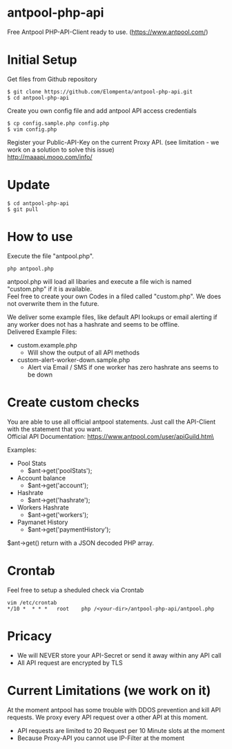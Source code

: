 # antpool-php-api
Free Antpool PHP-API-Client ready to use. (https://www.antpool.com/)

# Initial Setup

Get files from Github repository

    $ git clone https://github.com/Elompenta/antpool-php-api.git
    $ cd antpool-php-api

Create you own config file and add antpool API access credentials

    $ cp config.sample.php config.php
    $ vim config.php

Register your Public-API-Key on the current Proxy API. (see limitation - we work on a solution to solve this issue)\
http://maaapi.mooo.com/info/

# Update
    $ cd antpool-php-api
    $ git pull

# How to use
Execute the file "antpool.php".

    php antpool.php

antpool.php will load all libaries and execute a file wich is named "custom.php" if it is available.\
Feel free to create your own Codes in a filed called "custom.php". We does not overwrite them in the future.

We deliver some example files, like default API lookups or email alerting if any worker does not has a hashrate and seems to be offline.\
Delivered Example Files:
- custom.example.php
    - Will show the output of all API methods
- custom-alert-worker-down.sample.php
    - Alert via Email / SMS if one worker has zero hashrate ans seems to be down

# Create custom checks
You are able to use all official antpool statements. Just call the API-Client with the statement that you want.\
Official API Documentation: https://www.antpool.com/user/apiGuild.htm\

Examples:
- Pool Stats
    - $ant->get('poolStats');
- Account balance
    - $ant->get('account');
- Hashrate
    - $ant->get('hashrate'); 
- Workers Hashrate
    - $ant->get('workers');
- Paymanet History
    - $ant->get('paymentHistory');

$ant->get() return with a JSON decoded PHP array.  

# Crontab
Feel free to setup a sheduled check via Crontab

    vim /etc/crontab
    */10 *  * * *   root    php /<your-dir>/antpool-php-api/antpool.php

# Pricacy
- We will NEVER store your API-Secret or send it away within any API call
- All API request are encrypted by TLS

# Current Limitations (we work on it)
At the moment antpool has some trouble with DDOS prevention and kill API requests.
We proxy every API request over a other API at this moment.
- API requests are limited to 20 Request per 10 Minute slots at the moment
- Because Proxy-API you cannot use IP-Filter at the moment
